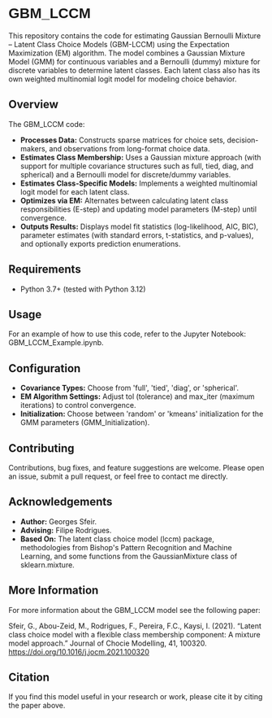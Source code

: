 <h1 style="font-family: 'Arial', sans-serif;">GBM_LCCM</h1>

This repository contains the code for estimating Gaussian Bernoulli Mixture – Latent Class Choice Models (GBM-LCCM) using the Expectation Maximization (EM) algorithm. The model combines a Gaussian Mixture Model (GMM) for continuous variables and a Bernoulli (dummy) mixture for discrete variables to determine latent classes. Each latent class also has its own weighted multinomial logit model for modeling choice behavior.

## Overview
The GBM_LCCM code: 
- **Processes Data:** Constructs sparse matrices for choice sets, decision-makers, and observations from long-format choice data.
- **Estimates Class Membership:** Uses a Gaussian mixture approach (with support for multiple covariance structures such as full, tied, diag, and spherical) and a Bernoulli model for discrete/dummy variables.
- **Estimates Class-Specific Models:** Implements a weighted multinomial logit model for each latent class.
- **Optimizes via EM:** Alternates between calculating latent class responsibilities (E-step) and updating model parameters (M-step) until convergence.
- **Outputs Results:** Displays model fit statistics (log-likelihood, AIC, BIC), parameter estimates (with standard errors, t-statistics, and p-values), and optionally exports prediction enumerations.

## Requirements
- Python 3.7+ (tested with Python 3.12)

## Usage 
For an example of how to use this code, refer to the Jupyter Notebook: GBM_LCCM_Example.ipynb.

## Configuration
- **Covariance Types:** Choose from 'full', 'tied', 'diag', or 'spherical'.
- **EM Algorithm Settings:** Adjust tol (tolerance) and max_iter (maximum iterations) to control convergence.
- **Initialization:** Choose between 'random' or 'kmeans' initialization for the GMM parameters (GMM_Initialization).

## Contributing
Contributions, bug fixes, and feature suggestions are welcome. Please open an issue, submit a pull request, or feel free to contact me directly.

## Acknowledgements
- **Author:** Georges Sfeir.
- **Advising:** Filipe Rodrigues.
- **Based On:** The latent class choice model (lccm) package, methodologies from Bishop's Pattern Recognition and Machine Learning, and some functions from the GaussianMixture class of sklearn.mixture.

## More Information
For more information about the GBM_LCCM model see the following paper:
 
Sfeir, G., Abou-Zeid, M., Rodrigues, F., Pereira, F.C., Kaysi, I. (2021). “Latent class choice model with a flexible class membership component: A mixture model approach.” Journal of Chocie Modelling, 41, 100320. https://doi.org/10.1016/j.jocm.2021.100320

## Citation
If you find this model useful in your research or work, please cite it by citing the paper above.

